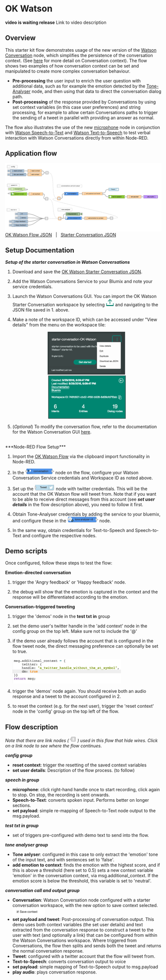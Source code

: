 # OK Watson
**video is waiting release**
Link to video description

## Overview


This starter kit flow demonstrates usage of the new version of the <a href="">Watson Conversation</a> node, which simplifies the persistence of the conversation context. (See <a href="https://www.ibm.com/watson/developercloud/doc/conversation/advanced_overview.shtml#advanced_context">here</a> for more detail on Conversation context).
The flow shows two examples of how conversation context can be set and manipulated to create more complex conversation behaviour.
* <b>Pre-processing</b> the user input to enrich the user question with additional data, such as for example the emotion detected by the <a href="">Tone-Analyser</a> node, and then using that data to direct the conversation dialog path.
*  <b>Post-processing</b> of the response provided by Conversations by using set context variables (in this case user preferences) and string processing, for example to allow certain Conversations paths to trigger the sending of a tweet in parallel with providing an answer as normal.

The flow also illustrates the use of the new <a href="">microphone</a> node in conjunction with <a href="">Watson Speech-to-Text</a> and <a href="">Watson Text-to-Speech</a> to test verbal interaction with Watson Conversations directly from within Node-RED.

## Application flow
![OK Watson Flow](img/ok-watson-starter-flow.png)
[OK Watson Flow JSON](ok-watson-starter-flow.json)
 &nbsp;   |  &nbsp;  [Starter Conversation JSON](ok-watson-starter-conversation.json)

## Setup Documentation
***Setup of the starter conversation in Watson Conversations***

1. Download and save the [OK Watson Starter Conversation JSON](ok-watson-starter-conversation.json).  

2. Add the Watson Conversations Service to your Blumix and note your service credentials.

3. Launch the Watson Conversations GUI. You can  import the OK Watson Starter Conversation workspace by selecting ![icon](img/importconv.png) and navigating to the JSON file saved in 1. above.

4. Make a note of the workspace ID, which can be accessed under "View details" from the menu on the workspace tile: <br/> <center><img src=img/workspace.png width=250>&nbsp;<img src=img/workspaceid.png width=250></center>

5. (*Optional*) To modify the conversation flow, refer to the documentation for the Watson Conversation GUI <a href="https://www.ibm.com/watson/developercloud/doc/conversation/index.shtml">here</a>.

<br/>
***Node-RED Flow Setup***

1. Import the [OK Watson Flow](ok-watson-starter-flow.json) via the clipboard import functionality in Node-RED.

2. In the <img src=img/convnode.png height=18> node on the flow, configure your Watson Conversation Service credentials and Workspace ID as noted above.

3. Set up the <img src=img/tweetnode.png height=18> node with twitter credentials. This will be the account that the OK Watson flow will tweet from. Note that if you want to be able to receive direct messages from this account (see ***set user details*** in the flow description above), you need to follow it first.

4. Obtain Tone-Analyser credentials by adding the service to your bluemix, and configure these in the <img src=img/toneanalysernode.png height=18> node.

5. In the same way, obtain credentials for Text-to-Speech and Speech-to-Text and configure the respective nodes.

## Demo scripts
Once configured, follow these steps to test the flow:

**Emotion-directed conversation**

1. trigger the 'Angry feedback' or 'Happy feedback' node.

2. the debug will show that the emotion is captured in the context and the response will be differentiated according to the emotion.

**Conversation-triggered tweeting**

1. trigger the 'demos' node in the <b>test txt in</b> group

2. set the demo user's twitter handle in the 'add context' node in the config group on the top left. Make sure not to include the '@'

3. if the demo user already follows the account that is configured in the flow tweet node, the direct messaging preference can optionally be set to true.
<br/><br/><img src=img/setuser.png width=350>

4. trigger the 'demos' node again. You should receive both an audio response and a tweet to the account configured in 2.

5. to reset the context (e.g. for the next user), trigger the 'reset context' node in the 'config' group on the top left of the flow.


## Flow description

*Note that there are link nodes ( <img src=img/linknode.png width=20> ) used in this flow that hide wires. Click on a link node to see where the flow continues.*

***config group***
* <b>reset context</b>: trigger the resetting of the saved context variables
* <b>set user details</b>:
Description of the flow process. (to follow)

***speech in group***
* <b>microphone</b>: click right-hand handle once to start recording, click again to stop. On stop, the recording is sent onwards.
* <b>Speech-to-Text</b>: converts spoken input. Performs better on longer sections.
* <b>set payload</b>: simple re-mapping of Speech-to-Text node output to the msg.payload.

***test txt in group***
* set of triggers pre-configured with demo text to send into the flow.

***tone analyser group***
* <b>Tone anlyser</b>: configured in this case to only extract the 'emotion' tone of the input text, and with sentences set to 'false'.
* <b>add emotion to context</b>: finds the emotion with the highest score, and if this is above a threshold (here set to 0.5) sets a new context variable 'emotion' in the conversation context, via msg.additional_context. If the emotion score is below the threshold, this variable is set to 'neutral'.

***conversation call and output group***
* <b>Conversation</b>: Watson Conversation node configured with a starter conversation workspace, with the new option to save context selected.
<img src=img/savecontext.png height=25></center>
* <b>set payload and tweet</b>: Post-processing of conversation output. This demo uses both context variables (the set user details) and text extracted from the conversation response to construct a tweet to the user with text (and optionally a link) that can be configured from within the Watson Conversations workspace. Where triggered from Conversations, the flow then splits and sends both the tweet and returns the normal conversation response.
* <b>Tweet</b>: configured with a twitter account that the flow will tweet from.
* <b>Text-to-Speech</b>: converts conversation output to voice
* <b>set payload</b>: simple mapping of Text-to-Speech output to msg.payload
* <b>play audio</b>: plays conversation response.
